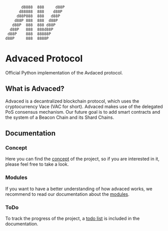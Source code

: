```

       d8888  888     d88P 
      d88888  888    d88P 
     d88P888  888   d88P 
    d88P 888  888  d88P 
   d88P  888  888 d88P  
  d88P   888  888d88P   
 d88P    888  88888P    
d88P     888  8888P     

```

# Advaced Protocol
Official Python implementation of the Avdaced protocol.

## What is Advaced?
Advaced is a decantralized blockchain protocol, which uses the cryptocurrency Vace (VAC for short). Advaced makes use of the delegated PoS consensus mechanism. Our future goal is to add smart contracts and the system of a Beacon Chain and its Shard Chains.

## Documentation
### Concept
Here you can find the [concept](/doc/concept/concept.md) of the project, so if you are interested in it, please feel free to take a look.

### Modules
If you want to have a better understanding of how advaced works, we recommend to read our documentation about the [modules](/doc/modules/modules.md).

### ToDo
To track the progress of the project, a [todo list](/doc/todo.md) is included in the documentation.
